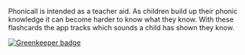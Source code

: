 Phonicall is intended as a teacher aid. As children build up their phonic knowledge it can become harder to know what they know. With these flashcards the app tracks which sounds a child has shown they know.


[![Greenkeeper badge](https://badges.greenkeeper.io/leonormes/phonicall.svg)](https://greenkeeper.io/)